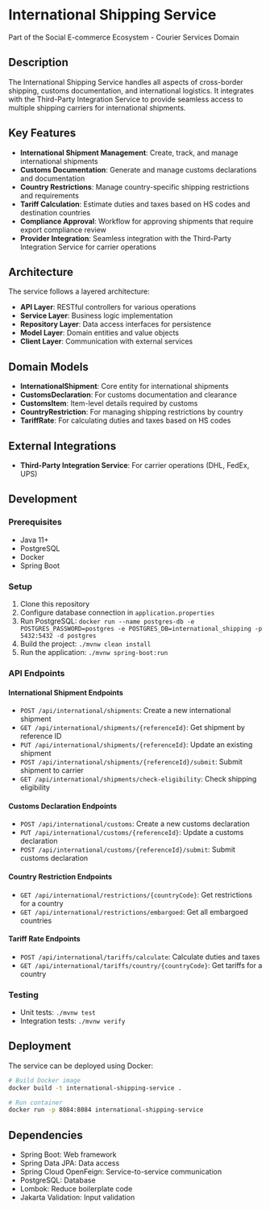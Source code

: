 # International Shipping Service

Part of the Social E-commerce Ecosystem - Courier Services Domain

## Description

The International Shipping Service handles all aspects of cross-border shipping, customs documentation, and international logistics. It integrates with the Third-Party Integration Service to provide seamless access to multiple shipping carriers for international shipments.

## Key Features

- **International Shipment Management**: Create, track, and manage international shipments
- **Customs Documentation**: Generate and manage customs declarations and documentation
- **Country Restrictions**: Manage country-specific shipping restrictions and requirements
- **Tariff Calculation**: Estimate duties and taxes based on HS codes and destination countries
- **Compliance Approval**: Workflow for approving shipments that require export compliance review
- **Provider Integration**: Seamless integration with the Third-Party Integration Service for carrier operations

## Architecture

The service follows a layered architecture:

- **API Layer**: RESTful controllers for various operations
- **Service Layer**: Business logic implementation
- **Repository Layer**: Data access interfaces for persistence
- **Model Layer**: Domain entities and value objects
- **Client Layer**: Communication with external services

## Domain Models

- **InternationalShipment**: Core entity for international shipments
- **CustomsDeclaration**: For customs documentation and clearance
- **CustomsItem**: Item-level details required by customs
- **CountryRestriction**: For managing shipping restrictions by country
- **TariffRate**: For calculating duties and taxes based on HS codes

## External Integrations

- **Third-Party Integration Service**: For carrier operations (DHL, FedEx, UPS)

## Development

### Prerequisites
- Java 11+
- PostgreSQL
- Docker
- Spring Boot

### Setup
1. Clone this repository
2. Configure database connection in `application.properties`
3. Run PostgreSQL: `docker run --name postgres-db -e POSTGRES_PASSWORD=postgres -e POSTGRES_DB=international_shipping -p 5432:5432 -d postgres`
4. Build the project: `./mvnw clean install`
5. Run the application: `./mvnw spring-boot:run`

### API Endpoints

#### International Shipment Endpoints
- `POST /api/international/shipments`: Create a new international shipment
- `GET /api/international/shipments/{referenceId}`: Get shipment by reference ID
- `PUT /api/international/shipments/{referenceId}`: Update an existing shipment
- `POST /api/international/shipments/{referenceId}/submit`: Submit shipment to carrier
- `GET /api/international/shipments/check-eligibility`: Check shipping eligibility

#### Customs Declaration Endpoints
- `POST /api/international/customs`: Create a new customs declaration
- `PUT /api/international/customs/{referenceId}`: Update a customs declaration
- `POST /api/international/customs/{referenceId}/submit`: Submit customs declaration

#### Country Restriction Endpoints
- `GET /api/international/restrictions/{countryCode}`: Get restrictions for a country
- `GET /api/international/restrictions/embargoed`: Get all embargoed countries

#### Tariff Rate Endpoints
- `POST /api/international/tariffs/calculate`: Calculate duties and taxes
- `GET /api/international/tariffs/country/{countryCode}`: Get tariffs for a country

### Testing
- Unit tests: `./mvnw test`
- Integration tests: `./mvnw verify`

## Deployment

The service can be deployed using Docker:

```bash
# Build Docker image
docker build -t international-shipping-service .

# Run container
docker run -p 8084:8084 international-shipping-service
```

## Dependencies

- Spring Boot: Web framework
- Spring Data JPA: Data access
- Spring Cloud OpenFeign: Service-to-service communication
- PostgreSQL: Database
- Lombok: Reduce boilerplate code
- Jakarta Validation: Input validation
